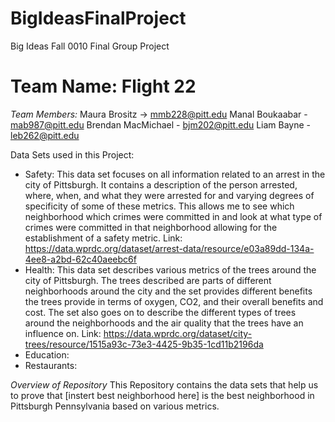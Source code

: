 # BigIdeasFinalProject
Big Ideas Fall 0010 Final Group Project

# Team Name: Flight 22 
*Team Members:* 
Maura Brositz → mmb228@pitt.edu
Manal Boukaabar -  mab987@pitt.edu
Brendan MacMichael - bjm202@pitt.edu
Liam Bayne - leb262@pitt.edu

Data Sets used in this Project:
- Safety: This data set focuses on all information related to an arrest in the city of Pittsburgh. It contains a description of the person arrested, where, when, and what they were arrested for and varying degrees of specificity of some of these metrics. This allows me to see which neighborhood which crimes were committed in and look at what type of crimes were committed in that neighborhood allowing for the establishment of a safety metric.
    Link: https://data.wprdc.org/dataset/arrest-data/resource/e03a89dd-134a-4ee8-a2bd-62c40aeebc6f
- Health: This data set describes various metrics of the trees around the city of Pittsburgh. The trees described are parts of different neighborhoods around the city and the set provides different benefits the trees provide in terms of oxygen, CO2, and their overall benefits and cost. The set also goes on to describe the different types of trees around the neighborhoods and the air quality that the trees have an influence on.
    Link: https://data.wprdc.org/dataset/city-trees/resource/1515a93c-73e3-4425-9b35-1cd11b2196da
- Education:
- Restaurants:

*Overview of Repository*
This Repository contains the data sets that help us to prove that [instert best neighborhood here] is the best neighborhood in Pittsburgh Pennsylvania based on various metrics.


